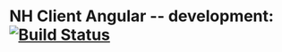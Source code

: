 # NH Client Angular -- development: [![Build Status](https://travis-ci.org/FunctionalTeam/nh-client-angular.svg)](https://travis-ci.org/FunctionalTeam/nh-client-angular)
